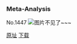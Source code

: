 ### Meta-Analysis
No.1447
![图片不见了~~~](https://imgs.xkcd.com/comics/meta-analysis.png)

[原址](https://xkcd.com//1447) [下载](https://imgs.xkcd.com/comics/meta-analysis.png)

